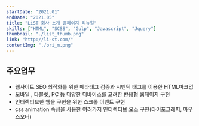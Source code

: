 ```yaml
---
startDate: "2021.01"
endDate: "2021.05"
title: "LiST 회사 소개 홈페이지 리뉴얼"
skills: ["HTML", "SCSS", "Gulp", "Javascript", "Jquery"]
thumbnail: "./list_thumb.png"
link: "http://li-st.com/"
contentImg: "./ori_m.png"
---
```


## 주요업무

- 웹사이트 SEO 최적화를 위한 메타태그 검증과 시멘틱 태그를 이용한 HTML마크업
- 모바일 , 타블렛, PC 등 다양한 디바이스를 고려한 반응형 웹페이지 구현
- 인터렉티브한 웹을 구현을 위한 스크롤 이벤트 구현
- css animation 속성을 사용한 여러가지 인터렉티브 요소 구현(타이포그래피, 마우스오버)
